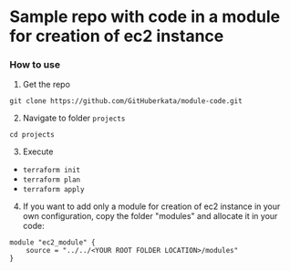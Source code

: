 # Sample repo with code in a module for creation of ec2 instance

### How to use
1. Get the repo
```
git clone https://github.com/GitHuberkata/module-code.git
```
2. Navigate to folder `projects`
```
cd projects
```
3. Execute 
- `terraform init`
- `terraform plan`
- `terraform apply`

4. If you want to add only a module for creation of ec2 instance in your own configuration, copy the folder "modules" and allocate it in your code:
```
module "ec2_module" {
    source = "../../<YOUR ROOT FOLDER LOCATION>/modules"
}
```

